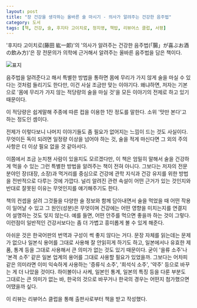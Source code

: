 ```yaml
---
layout: post
title: "장 건강을 생각하는 올바른 술 마시기 - 의사가 알려주는 건강한 음주법"
category: 도서
tags: [책, 건강, 술, 후지타 고이치로, 정지영, 책밥, 리뷰어스 클럽, 서평]
---
```


'후지타 고이치로(藤田 紘一郞)'의
'의사가 알려주는 건강한 음주법(「腸」が喜ぶお酒の飲み方)'은
장 전문의가 의학에 근거해서 알려주는 올바른 음주법을 담은 책이다.

![표지](https://images2.imgbox.com/70/ed/bnvlkkg3_o.jpg)

음주법을 알려준다고 해서 특별한 방법을 통하면 몸에 무리가 가지 않게 술을 마실 수 있다는 것처럼 들리기도 한다만,
이건 사실 조금만 맞는 이야기다.
왜냐하면, 저자는 기본으로 '몸에 무리가 가지 않는 적당량의 술을 마실 것'을 모든 이야기의 전제로 하고 있기 때문이다.

이 적당량은 쉽게말해 주종에 따른 컵을 이용한 1잔 정도를 말한다.
소위 '맛만 본다'고 하는 정도인 셈이다.

전제가 이렇다보니 나머지 이야기들도 좀 필요가 없어지는 느낌이 드는 것도 사실이다.
무엇이든 독이 되려면 일정량 이상을 넘어야 하는 것,
술을 적게 마신다면 그 외의 주의사항은 더 이상 필요 없을 것 같아서다.

이쯤에서 조금 눈치챈 사람이 있을지도 모르겠다만,
이 책은 엄밀히 말해서 술을 건강하게 먹을 수 있는 그런 특별한 방법을 알려주는 책이 전혀 아니다.
그보다는 저자의 전문 분야인 장(대장, 소장)과 먹거리를 중심으로
건강에 관학 지식과 건강 유지를 위한 방법을 전반적으로 다루는 것에 가깝다.
널리 알려진 관련 속설이 어떤 근거가 있는 것인지와 반대로 잘못된 이유는 무엇인지를 얘기해주기도 한다.

책의 컨셉을 살려 그것들을 다양한 술 정보와 함께 담아내면서
술을 먹었을 때 어떤 작용이 일어날 수 있고
그 원인(성분)은 무엇이며
건강에는 어떤 영향을 미치는지를 연결지어 설명하는 것도 잊지 않는다.
예를 들면, 어떤 안주를 먹으면 좋을까 하는 것이 그렇다.
이런점이 일반적인 건강서보다는 좀 더 가볍고 흥미롭게 볼 수 있게 해준다.

아쉬운 것은 한국어판의 번역과 구성이 썩 좋지 않다는 거다.
문장 자체를 읽는데는 문제가 없으나 일본식 용어를 그대로 사용해 잘 안읽히게 하기도 하고,
일본에서나 유효한 제품, 통계 등을 그대로 사용해서 큰 의미가 없는 것도 있기 때문이다.
굳이 '을류 소주'나 '본격 소주' 같은 일본 업계의 용어를 그대로 사용할 필요가 있었을까.
그보다는 어차피 같은 의미라면 이미 익숙하게 사용하는 '증류식 소주', '희석식 소주', '약주' 등으로 바꾸는 게 더 나았을 것이다.
하이볼이나 사케, 일본인 통계, 일본의 특징 등을 다룬 부분도 그대로는 큰 의미가 없는 바,
한국의 것으로 바꾸거나 한국의 경우는 어떤지 첨가했으면 어땠을까 싶다.



<div class="im im-info">
이 리뷰는 리뷰어스 클럽을 통해 출판사로부터 책을 받고 작성했다.
</div>
